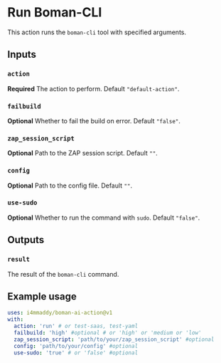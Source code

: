 # Run Boman-CLI

This action runs the `boman-cli` tool with specified arguments.

## Inputs

### `action`

**Required** The action to perform. Default `"default-action"`.

### `failbuild`

**Optional** Whether to fail the build on error. Default `"false"`.

### `zap_session_script`

**Optional** Path to the ZAP session script. Default `""`.

### `config`

**Optional** Path to the config file. Default `""`.

### `use-sudo`

**Optional** Whether to run the command with `sudo`. Default `"false"`.

## Outputs

### `result`

The result of the `boman-cli` command.

## Example usage

```yaml
uses: i4mmaddy/boman-ai-action@v1
with:
  action: 'run' # or test-saas, test-yaml
  failbuild: 'high' #optional # or 'high' or 'medium or 'low'
  zap_session_script: 'path/to/your/zap_session_script' #optional
  config: 'path/to/your/config' #optional
  use-sudo: 'true' # or 'false' #optional

